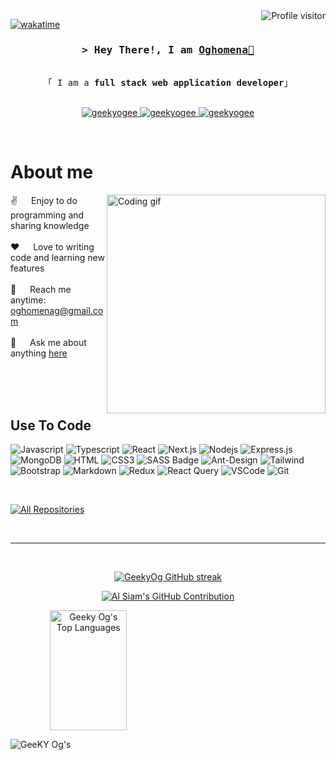 <!--
<h2 align="center">
  Welcome to Al Siam World!
  <img src="https://media.giphy.com/media/hvRJCLFzcasrR4ia7z/giphy.gif" width="28">
</h2>
-->

<!--
<p align="center">
  <a href="https://github.com/geekyog"><img src="https://readme-typing-svg.herokuapp.com/?lines=Self%20Taught%20Programmer;Front%20End%20Developer;1.5%2B%20years%20of%20coding%20experience;Always%20learning%20new%20things&center=true&width=380&height=45"></a>
</p>

 -->

<a>
  <img align="right" src="https://komarev.com/ghpvc/?username=geekyogee&label=Visitors&color=0e75b6&style=flat" alt="Profile visitor" />
</a>


[![wakatime](https://wakatime.com/badge/user/eebb3dd8-d9b2-40de-9b88-6fd6cac99dbc.svg)](https://wakatime.com/@eebb3dd8-d9b2-40de-9b88-6fd6cac99dbc)

<!-- Intro  -->
<h3 align="center">
        <samp>&gt; Hey There!, I am
                <b><a target="_blank" href="https://geekyogee.com">Oghomena👋</a></b>
        </samp>
</h3>


<p align="center"> 
  <samp>
    <br>
    「 I am a <b>full stack web application developer</b>」
    <br>
    <br>
  </samp>
</p>

<p align="center">
 <a href="https://geekyogee.com" target="blank">
  <!-- <img src="https://geekyogee.com/static/media/me-about.cacbeaf3b4861f6eaec5.png" alt="geekyogee" /> -->
 </a>
 <a href="https://www.linkedin.com/in/onojuvwevwo-oghomena-984654207/" target="_blank">
  <img src="https://img.shields.io/badge/LinkedIn-0077B5?style=for-the-badge&logo=linkedin&logoColor=white" alt="geekyogee"/>
 </a>
 <!-- <a href="https://dev.to/geekyogee" target="_blank">
  <img src="https://img.shields.io/badge/dev.to-0A0A0A?style=for-the-badge&logo=dev.to&logoColor=white" alt="geekyogee" />
 </a> -->
 <!-- <a href="https://twitter.com/_geekyogee" target="_blank">
  <img src="https://img.shields.io/badge/Twitter-1DA1F2?style=for-the-badge&logo=twitter&logoColor=white" />
 </a> -->
 <a href="https://instagram.com/geekyogee" target="_blank">
  <img src="https://img.shields.io/badge/Instagram-fe4164?style=for-the-badge&logo=instagram&logoColor=white" alt="geekyogee" />
 </a> 
 <a href="https://facebook.com/geekyogee.dev" target="_blank">
  <img src="https://img.shields.io/badge/Facebook-20BEFF?&style=for-the-badge&logo=facebook&logoColor=white" alt="geekyogee"  />
  </a> 
</p>
<br />

<!-- About Section -->
 # About me
 
<p>
 <img align="right" width="350" src="https://geekyogee.com/static/media/design.43da9a975d5cf9506242.png" alt="Coding gif" />
  
 ✌️ &emsp; Enjoy to do programming and sharing knowledge <br/><br/>
 ❤️ &emsp; Love to writing code and learning new features<br/><br/>
 📧 &emsp; Reach me anytime: oghomenag@gmail.com<br/><br/>
 💬 &emsp; Ask me about anything [here](https://github.com/geekyog/geekyogee/issues)

</p>

<br/>
<br/>
<br/>

## Use To Code

![Javascript](https://img.shields.io/badge/Javascript-F0DB4F?style=for-the-badge&labelColor=black&logo=javascript&logoColor=F0DB4F)
![Typescript](https://img.shields.io/badge/Typescript-007acc?style=for-the-badge&labelColor=black&logo=typescript&logoColor=007acc)
![React](https://img.shields.io/badge/-React-61DBFB?style=for-the-badge&labelColor=black&logo=react&logoColor=61DBFB)
![Next.js](https://img.shields.io/badge/next.js-000000?style=for-the-badge&logo=nextdotjs&logoColor=white)
![Nodejs](https://img.shields.io/badge/Nodejs-3C873A?style=for-the-badge&labelColor=black&logo=node.js&logoColor=3C873A)
![Express.js](https://img.shields.io/badge/Express.js-000000?style=for-the-badge&logo=express&logoColor=white)
![MongoDB](https://img.shields.io/badge/MongoDB-4EA94B?style=for-the-badge&logo=mongodb&logoColor=white)
![HTML](https://img.shields.io/badge/HTML5-E34F26?style=for-the-badge&logo=html5&logoColor=white)
![CSS3](https://img.shields.io/badge/CSS3-1572B6?style=for-the-badge&logo=css3&logoColor=white)
![SASS Badge](https://img.shields.io/badge/Sass-CC6699?style=for-the-badge&logo=sass&logoColor=white)
![Ant-Design](https://img.shields.io/badge/AntDesign-0170FE?style=for-the-badge&logo=antdesign&logoColor=white)
![Tailwind](https://img.shields.io/badge/Tailwind_CSS-092749?style=for-the-badge&logo=tailwindcss&logoColor=06B6D4&labelColor=000000)
![Bootstrap](https://img.shields.io/badge/Bootstrap-563D7C?style=for-the-badge&logo=bootstrap&logoColor=white)
![Markdown](https://img.shields.io/badge/Markdown-000000?style=for-the-badge&logo=markdown&logoColor=white)
![Redux](https://img.shields.io/badge/Redux-593D88?style=for-the-badge&logo=redux&logoColor=white)
![React Query](https://img.shields.io/badge/-React_Query-FF4154?style=for-the-badge&logo=react%20query&logoColor=white)
![VSCode](https://img.shields.io/badge/Visual_Studio-0078d7?style=for-the-badge&logo=visual%20studio&logoColor=white)
![Git](https://img.shields.io/badge/Git-F05032?style=for-the-badge&logo=git&logoColor=white)

<br/>

<!-- ## Top Open Source -
[![iTasks](https://github-readme-stats.vercel.app/api/pin/?username=geekyogee&repo=itasks&border_color=7F3FBF&bg_color=0D1117&title_color=C9D1D9&text_color=8B949E&icon_color=7F3FBF)](https://github.com/geekyog/itasks)
[![urFolio](https://github-readme-stats.vercel.app/api/pin/?username=geekyogee&repo=urfolio&border_color=7F3FBF&bg_color=0D1117&title_color=C9D1D9&text_color=8B949E&icon_color=7F3FBF)](https://github.com/geekyog/urfolio)
[![Web Projects](https://github-readme-stats.vercel.app/api/pin/?username=geekyogee&repo=web-projects&border_color=7F3FBF&bg_color=0D1117&title_color=C9D1D9&text_color=8B949E&icon_color=7F3FBF)](https://github.com/geekyog/web-projects)
[![Al Siam Readme](https://github-readme-stats.vercel.app/api/pin/?username=geekyogee&repo=geekyogee&border_color=7F3FBF&bg_color=0D1117&title_color=C9D1D9&text_color=8B949E&icon_color=7F3FBF)](https://github.com/geekyog/geekyogee) -->

<p align="left">
  <a href="https://github.com/geekyog?tab=repositories" target="_blank"><img alt="All Repositories" title="All Repositories" src="https://img.shields.io/badge/-All%20Repos-2962FF?style=for-the-badge&logo=koding&logoColor=white"/></a>
</p>

<br/>
<hr/>
<br/>

<p align="center">
  <a href="https://github.com/geekyog">
    <img src="https://github-readme-streak-stats.herokuapp.com/?user=geekyOg&theme=radical&border=7F3FBF&background=0D1117" alt="GeekyOg GitHub streak"/>
  </a>
</p>

<p align="center">
  <a href="https://github.com/geekyog">
    <img src="https://github-profile-summary-cards.vercel.app/api/cards/profile-details?username=geekyog&theme=radical" alt="Al Siam's GitHub Contribution"/>
  </a>
</p>

<a> 
    <!-- <a href="https://github.com/geekyog"><img alt="Al Siam's Github Stats" src="https://denvercoder1-github-readme-stats.vercel.app/api?username=geekyog&show_icons=true&count_private=true&theme=react&border_color=7F3FBF&bg_color=0D1117&title_color=F85D7F&icon_color=F8D866" height="192px" width="49.5%"/></a> -->
  <a href="https://github.com/geekyog"  align="center"><img alt="Geeky Og's Top Languages" src="https://denvercoder1-github-readme-stats.vercel.app/api/top-langs/?username=geekyog&langs_count=8&layout=compact&theme=react&border_color=7F3FBF&bg_color=0D1117&title_color=F85D7F&icon_color=F8D866" height="192px" width="49.5%"/></a>
  <br/>
</a>


![GeeKY Og's](https://github-readme-activity-graph.vercel.app/graph?username=geekyog&custom_title=Al%20Siam's%20GitHub%20Activity%20Graph&bg_color=0D1117&color=7F3FBF&line=7F3FBF&point=7F3FBF&area_color=FFFFFF&title_color=FFFFFF&area=true)
